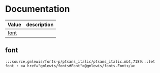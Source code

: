# Documentation
|Value|description|
|---|---|
|[font](#font)||

## font

```moonbit
:::source,gmlewis/fonts-p/ptsans_italic/ptsans_italic.mbt,7189:::let font : <a href="gmlewis/fonts#Font">@gmlewis/fonts.Font</a>
```

